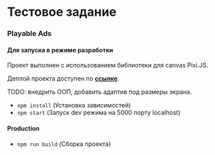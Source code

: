# Тестовое задание

### Playable Ads

#### Для запуска в режиме разработки

Проект выполнен с использованием библиотеки для canvas Pixi.JS.

Деплой проекта доступен по [**ссылке**](https://andrewlapshov.github.io/pixijs-test-task/).

TODO: внедрить ООП, добавить адаптив под размеры экрана.

- `npm install` (Установка зависимостей)
- `npm start` (Запуск dev режима на 5000 порту localhost)

#### Production

- `npm run build` (Сборка проекта)
